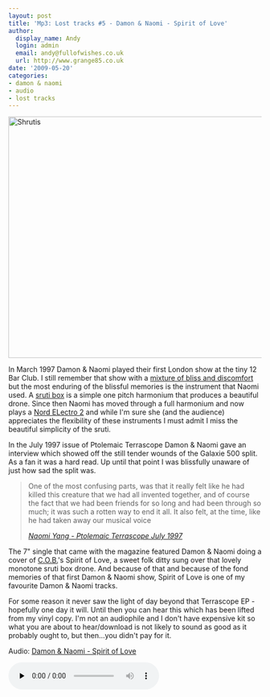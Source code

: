 ```yaml
---
layout: post
title: 'Mp3: Lost tracks #5 - Damon & Naomi - Spirit of Love'
author:
  display_name: Andy
  login: admin
  email: andy@fullofwishes.co.uk
  url: http://www.grange85.co.uk
date: '2009-05-20'
categories:
- damon & naomi
- audio
- lost tracks
---
```

<p><a href="http://www.flickr.com/photos/waterlilyla/2961047676/" title="Shrutis by waterlilyla, on Flickr"><img class="aligncenter" src="https://farm4.staticflickr.com/3218/2961047676_e09c8141c0_z.jpg" width="640" height="480" alt="Shrutis"></a>
<p>In March 1997 Damon & Naomi played their first London show at the tiny 12 Bar Club. I still remember that show with a <a href="/articles/1997-03-19-review-damon-naomi-12-bar-club-london-uk-19th-march-1997">mixture of bliss and discomfort</a> but the most enduring of the blissful memories is the instrument that Naomi used. A <a href="http://en.wikipedia.org/wiki/Sruti_box">sruti box</a> is a simple one pitch harmonium that produces a beautiful drone. Since then Naomi has moved through a full harmonium and now plays a <a href="http://en.wikipedia.org/wiki/Clavia_Nord_Electro_2">Nord ELectro 2</a> and while I'm sure she (and the audience) appreciates the flexibility of these instruments I must admit I miss the beautiful simplicity of the sruti.</p>
<p>In the July 1997 issue of Ptolemaic Terrascope Damon & Naomi gave an interview which showed off the still tender wounds of the Galaxie 500 split. As a fan it was a hard read. Up until that point I was blissfully unaware of just how sad the split was.</p>
<blockquote><p>One of the most confusing parts, was that it really felt like he had killed this creature that we had all invented together, and of course the fact that we had been friends for so long and had been through so much; it was such a rotten way to end it all. It also felt, at the time, like he had taken away our musical voice</p>
<p><em><a href="http://www.terrascope.co.uk/MyBackPages/Damon_and_Naomi.htm">Naomi Yang - Ptolemaic Terrascope July 1997</a></em></p>
</blockquote>
<p>The 7" single that came with the magazine featured Damon & Naomi doing a cover of <a href="http://en.wikipedia.org/wiki/Clive_Palmer">C.O.B.</a>'s Spirit of Love, a sweet folk ditty sung over that lovely monotone sruti box drone. And because of that and because of the fond memories of that first Damon & Naomi show, Spirit of Love is one of my favourite Damon & Naomi tracks.</p>
<p>For some reason it never saw the light of day beyond that Terrascope EP - hopefully one day it will. Until then you can hear this which has been lifted from my vinyl copy. I'm not an audiophile and I don't have expensive kit so what you are about to hear/download is not likely to sound as good as it probably ought to, but then...you didn't pay for it.

<div class="well"><p class="audio">Audio: <a href="https://media.fullofwishes.co.uk/03-damon_and_naomi/audio/05-damon-naomi-spirit-of-love.mp3?_ga=1.29177788.1016684182.1466451412">Damon & Naomi - Spirit of Love</a></p><audio controls="controls" preload="none" src="https://media.fullofwishes.co.uk/03-damon_and_naomi/audio/05-damon-naomi-spirit-of-love.mp3?_ga=1.29177788.1016684182.1466451412"></audio></div>

